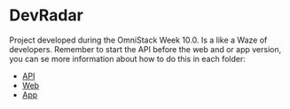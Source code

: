 # DevRadar
Project developed during the OmniStack Week 10.0. Is a like a Waze of developers. Remember to start the API before the web and or app version, you can se more information about how to do this in each folder:

* [API](https://github.com/DiegoVictor/omnistack-10/tree/master/api)
* [Web](https://github.com/DiegoVictor/omnistack-10/tree/master/web)
* [App](https://github.com/DiegoVictor/omnistack-10/tree/master/app)
